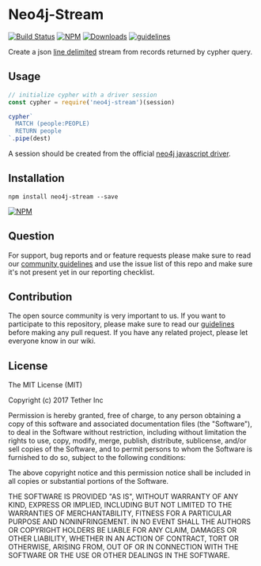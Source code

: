 # Neo4j-Stream

[![Build Status](https://travis-ci.org/tether/neo4j-stream.svg?branch=master)](https://travis-ci.org/tether/neo4j-stream)
[![NPM](https://img.shields.io/npm/v/neo4j-stream.svg)](https://www.npmjs.com/package/neo4j-stream)
[![Downloads](https://img.shields.io/npm/dm/neo4j-stream.svg)](http://npm-stat.com/charts.html?package=neo4j-stream)
[![guidelines](https://tether.github.io/contribution-guide/badge-guidelines.svg)](https://github.com/tether/contribution-guide)

Create a json [line delimited](https://en.wikipedia.org/wiki/JSON_Streaming#Line_delimited_JSON) stream from records returned by cypher query.

## Usage

```js
// initialize cypher with a driver session
const cypher = require('neo4j-stream')(session)

cypher`
  MATCH (people:PEOPLE)
  RETURN people
`.pipe(dest)
```

A session should be created from the official [neo4j javascript driver](https://github.com/neo4j/neo4j-javascript-driver).

## Installation

```shell
npm install neo4j-stream --save
```

[![NPM](https://nodei.co/npm/neo4j-stream.png)](https://nodei.co/npm/neo4j-stream/)


## Question

For support, bug reports and or feature requests please make sure to read our
<a href="https://github.com/tether/contribution-guide/blob/master/community.md" target="_blank">community guidelines</a> and use the issue list of this repo and make sure it's not present yet in our reporting checklist.

## Contribution

The open source community is very important to us. If you want to participate to this repository, please make sure to read our <a href="https://github.com/tether/contribution-guide" target="_blank">guidelines</a> before making any pull request. If you have any related project, please let everyone know in our wiki.

## License

The MIT License (MIT)

Copyright (c) 2017 Tether Inc

Permission is hereby granted, free of charge, to any person obtaining a copy of this software and associated documentation files (the "Software"), to deal in the Software without restriction, including without limitation the rights to use, copy, modify, merge, publish, distribute, sublicense, and/or sell copies of the Software, and to permit persons to whom the Software is furnished to do so, subject to the following conditions:

The above copyright notice and this permission notice shall be included in all copies or substantial portions of the Software.

THE SOFTWARE IS PROVIDED "AS IS", WITHOUT WARRANTY OF ANY KIND, EXPRESS OR IMPLIED, INCLUDING BUT NOT LIMITED TO THE WARRANTIES OF MERCHANTABILITY, FITNESS FOR A PARTICULAR PURPOSE AND NONINFRINGEMENT. IN NO EVENT SHALL THE AUTHORS OR COPYRIGHT HOLDERS BE LIABLE FOR ANY CLAIM, DAMAGES OR OTHER LIABILITY, WHETHER IN AN ACTION OF CONTRACT, TORT OR OTHERWISE, ARISING FROM, OUT OF OR IN CONNECTION WITH THE SOFTWARE OR THE USE OR OTHER DEALINGS IN THE SOFTWARE.
